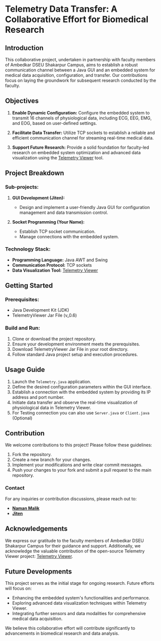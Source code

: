 # Telemetry Data Transfer: A Collaborative Effort for Biomedical Research

## Introduction

This collaborative project, undertaken in partnership with faculty members of Ambedkar DSEU Shakarpur Campus, aims to establish a robust communication channel between a Java GUI and an embedded system for medical data acquisition, configuration, and transfer. Our contributions focus on laying the groundwork for subsequent research conducted by the faculty.

## Objectives

1. **Enable Dynamic Configuration:**
   Configure the embedded system to transmit 16 channels of physiological data, including ECG, EEG, EMG, and EOG, based on user-defined settings.

2. **Facilitate Data Transfer:**
   Utilize TCP sockets to establish a reliable and efficient communication channel for streaming real-time medical data.

3. **Support Future Research:**
   Provide a solid foundation for faculty-led research on embedded system optimization and advanced data visualization using the [Telemetry Viewer](https://github.com/farrellf/TelemetryViewer) tool.

## Project Breakdown

### Sub-projects:

1. **GUI Development (Jiten):**
   - Design and implement a user-friendly Java GUI for configuration management and data transmission control.

2. **Socket Programming (Your Name):**
   - Establish TCP socket communication.
   - Manage connections with the embedded system.

### Technology Stack:

- **Programming Language:** Java AWT and Swing
- **Communication Protocol:** TCP sockets
- **Data Visualization Tool:** [Telemetry Viewer](https://github.com/farrellf/TelemetryViewer)

## Getting Started

### Prerequisites:

- Java Development Kit (JDK)
- TelemetryViewer Jar File (v_0.6)

### Build and Run:

1. Clone or download the project repository.
2. Ensure your development environment meets the prerequisites.
3. Download TelemetryViewer Jar File in your root directory.
4. Follow standard Java project setup and execution procedures.

## Usage Guide

1. Launch the `Telemetry.java` application.
2. Define the desired configuration parameters within the GUI interface.
3. Establish a connection with the embedded system by providing its IP address and port number.
4. Initiate data transfer and observe the real-time visualization of physiological data in Telemetry Viewer.
5. For Testing connection you can also use `Server.java` or `Client.java` (Optional)

## Contribution

We welcome contributions to this project! Please follow these guidelines:

1. Fork the repository.
2. Create a new branch for your changes.
3. Implement your modifications and write clear commit messages.
4. Push your changes to your fork and submit a pull request to the main repository.

### Contact

For any inquiries or contribution discussions, please reach out to:

- [**Naman Malik**](https://www.linkedin.com/in/namanmalik18/) 
- [**Jiten**](https://www.linkedin.com/in/jiten-0a7404266/)

## Acknowledgements

We express our gratitude to the faculty members of Ambedkar DSEU Shakarpur Campus for their guidance and support. Additionally, we acknowledge the valuable contribution of the open-source Telemetry Viewer project: [Telemetry Viewer](https://github.com/farrellf/TelemetryViewer).

## Future Developments

This project serves as the initial stage for ongoing research. Future efforts will focus on:

- Enhancing the embedded system's functionalities and performance.
- Exploring advanced data visualization techniques within Telemetry Viewer.
- Integrating further sensors and data modalities for comprehensive medical data acquisition.

We believe this collaborative effort will contribute significantly to advancements in biomedical research and data analysis.